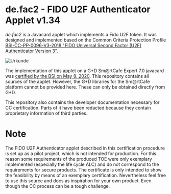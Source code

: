# de.fac2 - FIDO U2F Authenticator Applet v1.34
*de.fac2* is a Javacard applet which implements a Fido U2F token. It was designed and implemented based on the Common Criteria Protection Profile [BSI-CC-PP-0096-V3-2018 "FIDO Universal Second Factor (U2F) Authenticator Version 3"](https://www.bsi.bund.de/SharedDocs/Zertifikate_CC/PP/aktuell/PP_0096_0096V2_0096V3.html).

![Urkunde](https://github.com/tsenger/de.fac2/blob/master/docs/CC/1060_de.fac2_Urkunde_Header.png)

The implementation of this applet on a G+D Sm@rtCafe Expert 7.0 javacard was [certified by the BSI on May 8, 2020](https://github.com/tsenger/de.fac2/blob/master/docs/CC/1060_de.fac2_Urkunde.pdf). This repository contains all sources of the applet. However, the G+D libraries for the Sm@rtCafe platform cannot be provided here. These can only be obtained directly from G+D.

This repository also contains the developer documentation necessary for CC certification. Parts of it have been redacted because they contain proprietary information of third parties.  

# Note
The FIDO U2F Authenticator applet described in this certification procedure is set up as a pilot project, which is not intended for production. For this reason some requirements of the produced TOE were only exemplary implemented (especially the life cycle ALC) and do not correspond to the requirements for secure products. The certificate is only intended to show the feasibility by means of an exemplary certification.
Nevertheless feel free to use this source and docs as inspiration for your own product. Even though the CC process can be a tough challenge.
